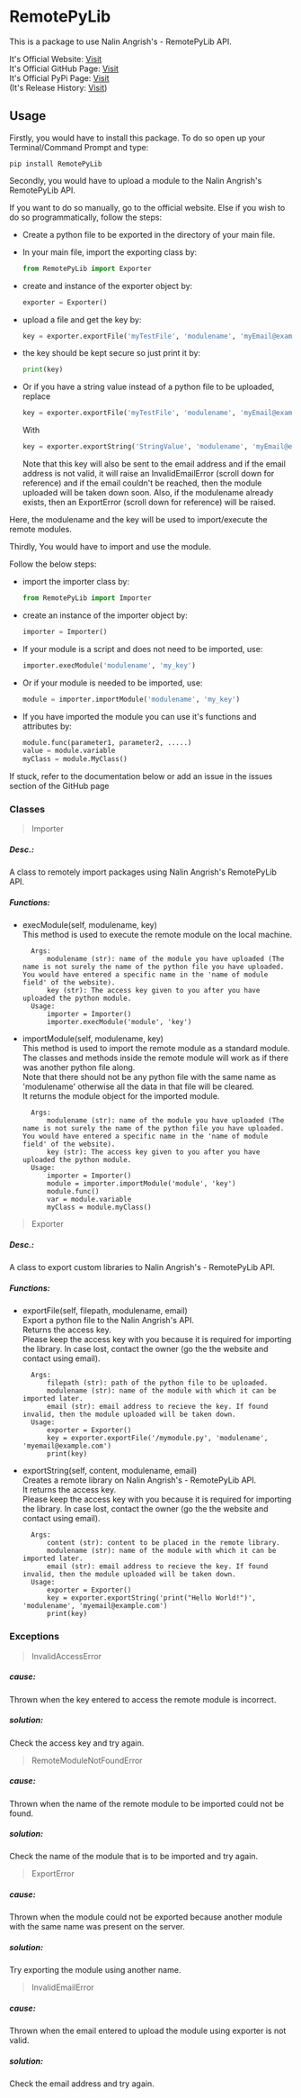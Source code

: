 # RemotePyLib

This is a package to use Nalin Angrish's - RemotePyLib API.  

It's Official Website: [Visit](http://www.nalinangrish.me/apps/remotepylib)  
It's Official GitHub Page: [Visit](https://github.com/Nalin-Angrish/RemotePyLib)  
It's Official PyPi Page: [Visit](https://pypi.org/project/RemotePyLib/)  
(It's Release History: [Visit](https://pypi.org/project/RemotePyLib/#history))



## Usage

Firstly, you would have to install this package. To do so open up your Terminal/Command Prompt and type:

```shell
pip install RemotePyLib
```



Secondly, you would have to upload a module to the Nalin Angrish's RemotePyLib API.

If you want to do so manually, go to the official website. Else if you wish to do so programmatically, follow the steps:

- Create a python file to be exported in the directory of your main file.

- In your main file, import the exporting class by: 

  ```python
  from RemotePyLib import Exporter
  ```

- create and instance of the exporter object by:

  ```python
  exporter = Exporter()
  ```

- upload a file and get the key by:

  ```python
  key = exporter.exportFile('myTestFile', 'modulename', 'myEmail@example.com')
  ```

- the key should be kept secure so just print it by:

  ```python
  print(key)
  ```

- Or if you have a string value instead of a python file to be uploaded, replace

  ```python
  key = exporter.exportFile('myTestFile', 'modulename', 'myEmail@example.com')
  ```

  With

  ```python
  key = exporter.exportString('StringValue', 'modulename', 'myEmail@example.com')
  ```

  

  Note that this key will also be sent to the email address and if the email address is not valid, it will raise an InvalidEmailError (scroll down for reference) and if the email couldn't be reached, then the module uploaded will be taken down soon. Also, if the modulename already exists, then an ExportError (scroll down for reference) will be raised.

Here, the modulename and the key will be used to import/execute the remote modules.



Thirdly, You would have to import and use the module.

Follow the below steps:

- import the importer class by:

  ```python
  from RemotePyLib import Importer
  ```

- create an instance of the importer object by:

  ```python
  importer = Importer()
  ```

- If your module is a script and does not need to be imported, use:

  ```python
  importer.execModule('modulename', 'my_key')
  ```

- Or if your module is needed to be imported, use:

  ```python
  module = importer.importModule('modulename', 'my_key')
  ```

- If you have imported the module you can use it's functions and attributes by:

  ```python
  module.func(parameter1, parameter2, .....)
  value = module.variable
  myClass = module.MyClass()
  ```

If stuck, refer to the documentation below or add an issue in the issues section of the GitHub page

### Classes

> Importer
##### Desc.: 
A class to remotely import packages using Nalin Angrish's RemotePyLib API.

##### Functions:
- execModule(self, modulename, key)  
This method is used to execute the remote module on the local machine.  

        Args:
            modulename (str): name of the module you have uploaded (The name is not surely the name of the python file you have uploaded. You would have entered a specific name in the 'name of module field' of the website).
            key (str): The access key given to you after you have uploaded the python module.
        Usage:
            importer = Importer()
            importer.execModule('module', 'key')  

- importModule(self, modulename, key)  
This method is used to import the remote module as a standard module.  
The classes and methods inside the remote module will work as if there was another python file along.  
Note that there should not be any python file with the same name as 'modulename' otherwise all the data in that file will be cleared.  
It returns the module object for the imported module.  

        Args:
            modulename (str): name of the module you have uploaded (The name is not surely the name of the python file you have uploaded. You would have entered a specific name in the 'name of module field' of the website).
            key (str): The access key given to you after you have uploaded the python module.
        Usage:
            importer = Importer()
            module = importer.importModule('module', 'key')
            module.func()
            var = module.variable
            myClass = module.myClass()
> Exporter  
##### Desc.:
A class to export custom libraries to Nalin Angrish's - RemotePyLib API.

##### Functions:
- exportFile(self, filepath, modulename, email)  
  Export a python file to the Nalin Angrish's API.  
  Returns the access key.  
  Please keep the access key with you because it is required for importing the library. In case lost, contact the owner (go the the website and contact using email).
        

        Args:
            filepath (str): path of the python file to be uploaded.
            modulename (str): name of the module with which it can be imported later.
            email (str): email address to recieve the key. If found invalid, then the module uploaded will be taken down.
        Usage:
            exporter = Exporter()
            key = exporter.exportFile('/mymodule.py', 'modulename', 'myemail@example.com')
            print(key)

- exportString(self, content, modulename, email)  
Creates a remote library on Nalin Angrish's - RemotePyLib API.  
It returns the access key.  
Please keep the access key with you because it is required for importing the library. In case lost, contact the owner (go the the website and contact using email).
        
        Args:
            content (str): content to be placed in the remote library.
            modulename (str): name of the module with which it can be imported later.
            email (str): email address to recieve the key. If found invalid, then the module uploaded will be taken down.
        Usage:
            exporter = Exporter()
            key = exporter.exportString('print("Hello World!")', 'modulename', 'myemail@example.com')
            print(key)        


### Exceptions
> InvalidAccessError
##### cause:
Thrown when the key entered to access the remote module is incorrect.
##### solution:
Check the access key and try again.  

> RemoteModuleNotFoundError
##### cause:
Thrown when the name of the remote module to be imported could not be found.
##### solution:
Check the name of the module that is to be imported and try again.  

> ExportError
##### cause:
Thrown when the module could not be exported because another module with the same name was present on the server.
##### solution:
Try exporting the module using another name.

> InvalidEmailError
##### cause:
Thrown when the email entered to upload the module using exporter is not valid.
##### solution:
Check the email address and try again.
